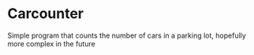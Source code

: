 # Carcounter
Simple program that counts the number of cars in a parking lot, hopefully more complex in the future
